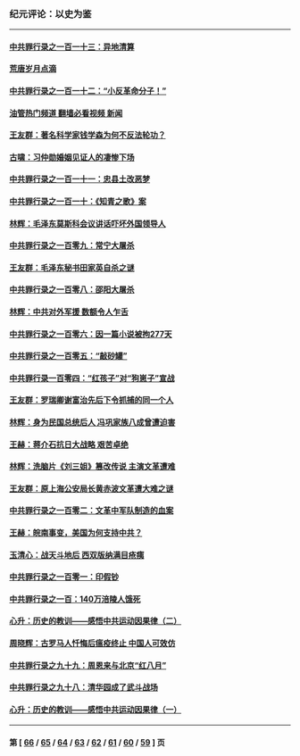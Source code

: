 ### 纪元评论：以史为鉴
---
#### [中共罪行录之一百一十三：异地清算](../../pages/nsc1028/n13930716.md?02190330) 
#### [荒唐岁月点滴](../../pages/nsc1028/n13931451.md?02190330) 
#### [中共罪行录之一百一十二：“小反革命分子！”](../../pages/nsc1028/n13926295.md?02190330) 
#### [油管热门频道 翻墙必看视频 新闻](ok?02190330)
#### [王友群：著名科学家钱学森为何不反法轮功？](../../pages/nsc1028/n13923607.md?02190330) 
#### [古啸：习仲勋婚姻见证人的凄惨下场](../../pages/nsc1028/n13923826.md?02190330) 
#### [中共罪行录之一百一十一：忠县土改恶梦](../../pages/nsc1028/n13923119.md?02190330) 
#### [中共罪行录之一百一十：《知青之歌》案](../../pages/nsc1028/n13920732.md?02190330) 
#### [林辉：毛泽东莫斯科会议讲话吓坏外国领导人](../../pages/nsc1028/n13917931.md?02190330) 
#### [中共罪行录之一百零九：常宁大屠杀](../../pages/nsc1028/n13917366.md?02190330) 
#### [王友群：毛泽东秘书田家英自杀之谜](../../pages/nsc1028/n13916918.md?02190330) 
#### [中共罪行录之一百零八：邵阳大屠杀](../../pages/nsc1028/n13916622.md?02190330) 
#### [林辉：中共对外军援 数额令人乍舌](../../pages/nsc1028/n13914615.md?02190330) 
#### [中共罪行录之一百零六：因一篇小说被拘277天](../../pages/nsc1028/n13913548.md?02190330) 
#### [中共罪行录之一百零五：“敲砂罐”](../../pages/nsc1028/n13912910.md?02190330) 
#### [中共罪行录一百零四：“红孩子”对“狗崽子”宣战](../../pages/nsc1028/n13908811.md?02190330) 
#### [王友群：罗瑞卿谢富治先后下令抓捕的同一个人](../../pages/nsc1028/n13907857.md?02190330) 
#### [林辉：身为民国总统后人 冯巩家族八成曾遭迫害](../../pages/nsc1028/n13907756.md?02190330) 
#### [王赫：蒋介石抗日大战略 艰苦卓绝](../../pages/nsc1028/n13904249.md?02190330) 
#### [林辉：洗脑片《刘三姐》篡改传说 主演文革遭难](../../pages/nsc1028/n13899238.md?02190330) 
#### [王友群：原上海公安局长黄赤波文革遭大难之谜](../../pages/nsc1028/n13898139.md?02190330) 
#### [中共罪行录之一百零二：文革中军队制造的血案](../../pages/nsc1028/n13897782.md?02190330) 
#### [王赫：皖南事变，美国为何支持中共？](../../pages/nsc1028/n13897035.md?02190330) 
#### [玉清心：战天斗地后 西双版纳满目疮痍](../../pages/nsc1028/n13895566.md?02190330) 
#### [中共罪行录之一百零一：印假钞](../../pages/nsc1028/n13896066.md?02190330) 
#### [中共罪行录之一百：140万涪陵人饿死](../../pages/nsc1028/n13892716.md?02190330) 
#### [心升：历史的教训——感悟中共运动因果律（二）](../../pages/nsc1028/n13892402.md?02190330) 
#### [周晓辉：古罗马人忏悔后瘟疫终止 中国人可效仿](../../pages/nsc1028/n13891767.md?02190330) 
#### [中共罪行录之九十九：周恩来与北京“红八月”](../../pages/nsc1028/n13892095.md?02190330) 
#### [中共罪行录之九十八：清华园成了武斗战场](../../pages/nsc1028/n13891003.md?02190330) 
#### [心升：历史的教训——感悟中共运动因果律（一）](../../pages/nsc1028/n13890731.md?02190330) 

---
#### 第 [ [66](./66.md?02190330) / [65](./65.md?02190330) / [64](./64.md?02190330) / [63](./63.md?02190330) / [62](./62.md?02190330) / [61](./61.md?02190330) / [60](./60.md?02190330) / [59](./59.md?02190330) ] 页
